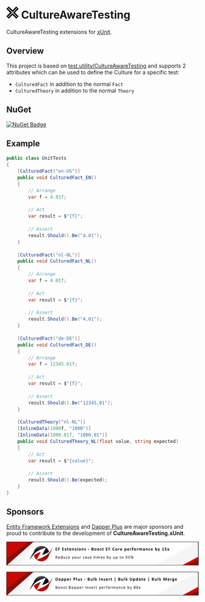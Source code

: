 # ![logo](./resources/logo_32x32.png) CultureAwareTesting
CultureAwareTesting extensions for [xUnit](https://github.com/xunit/xunit).

## Overview
This project is based on [test.utility/CultureAwareTesting](https://github.com/xunit/xunit/tree/master/test/test.utility/CultureAwareTesting) and supports 2 attributes which can be used to define the Culture for a specific test:
- `CulturedFact` in addition to the normal `Fact`
- `CulturedTheory` in addition to the normal `Theory`

## NuGet
[![NuGet Badge](https://img.shields.io/nuget/v/CultureAwareTesting.xUnit)](https://www.nuget.org/packages/CultureAwareTesting.xUnit)

## Example

``` c#
public class UnitTests
{
    [CulturedFact("en-US")]
    public void CulturedFact_EN()
    {
        // Arrange
        var f = 4.01f;

        // Act
        var result = $"{f}";

        // Assert
        result.Should().Be("4.01");
    }

    [CulturedFact("nl-NL")]
    public void CulturedFact_NL()
    {
        // Arrange
        var f = 4.01f;

        // Act
        var result = $"{f}";

        // Assert
        result.Should().Be("4,01");
    }

    [CulturedFact("de-DE")]
    public void CulturedFact_DE()
    {
        // Arrange
        var f = 12345.01f;

        // Act
        var result = $"{f}";

        // Assert
        result.Should().Be("12345,01");
    }

    [CulturedTheory("nl-NL")]
    [InlineData(1000f, "1000")]
    [InlineData(1000.01f, "1000,01")]
    public void CulturedTheory_NL(float value, string expected)
    {
        // Act
        var result = $"{value}";

        // Assert
        result.Should().Be(expected);
    }
}
```

## Sponsors

[Entity Framework Extensions](https://entityframework-extensions.net/?utm_source=StefH) and [Dapper Plus](https://dapper-plus.net/?utm_source=StefH) are major sponsors and proud to contribute to the development of **CultureAwareTesting.xUnit**.

[![Entity Framework Extensions](https://raw.githubusercontent.com/StefH/resources/main/sponsor/entity-framework-extensions-sponsor.png)](https://entityframework-extensions.net/bulk-insert?utm_source=StefH)

[![Dapper Plus](https://raw.githubusercontent.com/StefH/resources/main/sponsor/dapper-plus-sponsor.png)](https://dapper-plus.net/bulk-insert?utm_source=StefH)